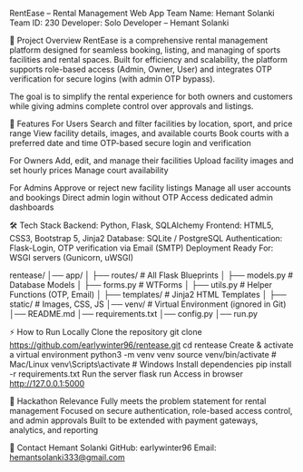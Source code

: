 RentEase – Rental Management Web App
Team Name: Hemant Solanki
Team ID: 230
Developer: Solo Developer – Hemant Solanki

📌 Project Overview
RentEase is a comprehensive rental management platform designed for seamless booking, listing, and managing of sports facilities and rental spaces. Built for efficiency and scalability, the platform supports role-based access (Admin, Owner, User) and integrates OTP verification for secure logins (with admin OTP bypass).

The goal is to simplify the rental experience for both owners and customers while giving admins complete control over approvals and listings.

🚀 Features
For Users
Search and filter facilities by location, sport, and price range
View facility details, images, and available courts
Book courts with a preferred date and time
OTP-based secure login and verification

For Owners
Add, edit, and manage their facilities
Upload facility images and set hourly prices
Manage court availability

For Admins
Approve or reject new facility listings
Manage all user accounts and bookings
Direct admin login without OTP
Access dedicated admin dashboards

🛠 Tech Stack
Backend: Python, Flask, SQLAlchemy
Frontend: HTML5, CSS3, Bootstrap 5, Jinja2
Database: SQLite / PostgreSQL
Authentication: Flask-Login, OTP verification via Email (SMTP)
Deployment Ready For: WSGI servers (Gunicorn, uWSGI)

rentease/
│── app/
│   ├── routes/         # All Flask Blueprints
│   ├── models.py       # Database Models
│   ├── forms.py        # WTForms
│   ├── utils.py        # Helper Functions (OTP, Email)
│   ├── templates/      # Jinja2 HTML Templates
│   ├── static/         # Images, CSS, JS
│── venv/               # Virtual Environment (ignored in Git)
│── README.md
│── requirements.txt
│── config.py
│── run.py


⚡ How to Run Locally
Clone the repository
git clone https://github.com/earlywinter96/rentease.git
cd rentease
Create & activate a virtual environment
python3 -m venv venv
source venv/bin/activate   # Mac/Linux
venv\Scripts\activate      # Windows
Install dependencies
pip install -r requirements.txt
Run the server
flask run
Access in browser
http://127.0.0.1:5000

🎯 Hackathon Relevance
Fully meets the problem statement for rental management
Focused on secure authentication, role-based access control, and admin approvals
Built to be extended with payment gateways, analytics, and reporting

📧 Contact
Hemant Solanki
GitHub: earlywinter96
Email: hemantsolanki333@gmail.com




